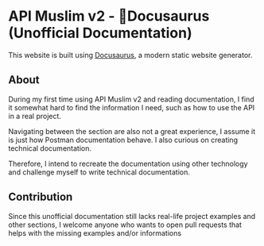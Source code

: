 # API Muslim v2 - 🦖Docusaurus (Unofficial Documentation)

This website is built using [Docusaurus](https://docusaurus.io/), a modern static website generator.

## About

During my first time using API Muslim v2 and reading documentation, I find it somewhat hard to find the information I need, such as how to use the API in a real project.

Navigating between the section are also not a great experience, I assume it is just how Postman documentation behave. I also curious on creating technical documentation.

Therefore, I intend to recreate the documentation using other technology and challenge myself to write technical documentation.

## Contribution

Since this unofficial documentation still lacks real-life project examples and other sections, I welcome anyone who wants to open pull requests that helps with the missing examples and/or informations
